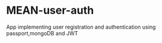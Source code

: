 # MEAN-user-auth

App implementing user registration and authentication using passport,mongoDB and JWT

